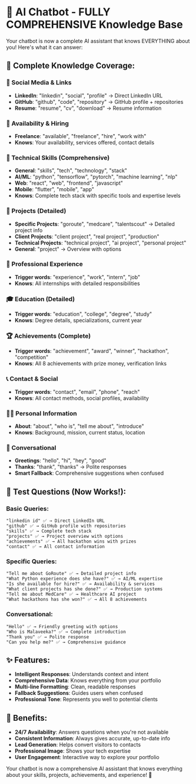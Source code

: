 # 🤖 AI Chatbot - FULLY COMPREHENSIVE Knowledge Base

Your chatbot is now a complete AI assistant that knows EVERYTHING about you! Here's what it can answer:

## 🧠 **Complete Knowledge Coverage:**

### **🔗 Social Media & Links**
- **LinkedIn**: "linkedin", "social", "profile" → Direct LinkedIn URL
- **GitHub**: "github", "code", "repository" → GitHub profile + repositories
- **Resume**: "resume", "cv", "download" → Resume information

### **💼 Availability & Hiring**
- **Freelance**: "available", "freelance", "hire", "work with"
- **Knows**: Your availability, services offered, contact details

### **🚀 Technical Skills (Comprehensive)**
- **General**: "skills", "tech", "technology", "stack"
- **AI/ML**: "python", "tensorflow", "pytorch", "machine learning", "nlp"
- **Web**: "react", "web", "frontend", "javascript"
- **Mobile**: "flutter", "mobile", "app"
- **Knows**: Complete tech stack with specific tools and expertise levels

### **📂 Projects (Detailed)**
- **Specific Projects**: "goroute", "medcare", "talentscout" → Detailed project info
- **Client Projects**: "client project", "real project", "production"
- **Technical Projects**: "technical project", "ai project", "personal project"
- **General**: "project" → Overview with options

### **💼 Professional Experience**
- **Trigger words**: "experience", "work", "intern", "job"
- **Knows**: All internships with detailed responsibilities

### **🎓 Education (Detailed)**
- **Trigger words**: "education", "college", "degree", "study"
- **Knows**: Degree details, specializations, current year

### **🏆 Achievements (Complete)**
- **Trigger words**: "achievement", "award", "winner", "hackathon", "competition"
- **Knows**: All 8 achievements with prize money, verification links

### **📞 Contact & Social**
- **Trigger words**: "contact", "email", "phone", "reach"
- **Knows**: All contact methods, social profiles, availability

### **👩‍💻 Personal Information**
- **About**: "about", "who is", "tell me about", "introduce"
- **Knows**: Background, mission, current status, location

### **🤝 Conversational**
- **Greetings**: "hello", "hi", "hey", "good"
- **Thanks**: "thank", "thanks" → Polite responses
- **Smart Fallback**: Comprehensive suggestions when confused

## 🧪 **Test Questions (Now Works!):**

### **Basic Queries:**
```
"linkedin id" ✅ → Direct LinkedIn URL
"github" ✅ → GitHub profile with repositories
"skills" ✅ → Complete tech stack
"projects" ✅ → Project overview with options
"achievements" ✅ → All hackathon wins with prizes
"contact" ✅ → All contact information
```

### **Specific Queries:**
```
"Tell me about GoRoute" ✅ → Detailed project info
"What Python experience does she have?" ✅ → AI/ML expertise
"Is she available for hire?" ✅ → Availability & services
"What client projects has she done?" ✅ → Production systems
"Tell me about MedCare" ✅ → Healthcare AI project
"What hackathons has she won?" ✅ → All 8 achievements
```

### **Conversational:**
```
"Hello" ✅ → Friendly greeting with options
"Who is Malaveeka?" ✅ → Complete introduction
"Thank you" ✅ → Polite response
"Can you help me?" ✅ → Comprehensive guidance
```

## ✨ **Features:**

- **Intelligent Responses**: Understands context and intent
- **Comprehensive Data**: Knows everything from your portfolio
- **Multi-line Formatting**: Clean, readable responses
- **Fallback Suggestions**: Guides users when confused
- **Professional Tone**: Represents you well to potential clients

## 🎯 **Benefits:**

- **24/7 Availability**: Answers questions when you're not available
- **Consistent Information**: Always gives accurate, up-to-date info
- **Lead Generation**: Helps convert visitors to contacts
- **Professional Image**: Shows your tech expertise
- **User Engagement**: Interactive way to explore your portfolio

Your chatbot is now a comprehensive AI assistant that knows everything about your skills, projects, achievements, and experience! 🚀